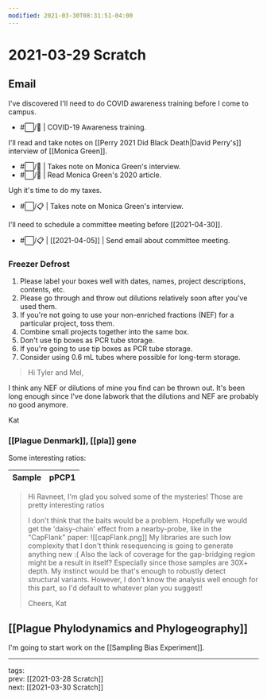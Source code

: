 ```yaml
---
modified: 2021-03-30T08:31:51-04:00
---
```


# 2021-03-29 Scratch

## Email

I've discovered I'll need to do COVID awareness training before I come to campus.

- #:white_large_square:/:steam_locomotive: | COVID-19 Awareness training.

I'll read and take notes on [[Perry 2021 Did Black Death|David Perry's]] interview of [[Monica Green]].

- #:white_large_square:/:steam_locomotive: | Takes note on Monica Green's interview.
- #:white_large_square:/:steam_locomotive: | Read Monica Green's 2020 article.

Ugh it's time to do my taxes.
- #:white_large_square:/:clipboard: | Takes note on Monica Green's interview.

I'll need to schedule a committee meeting before [[2021-04-30]].

- #:white_large_square:/:clipboard: | [[2021-04-05]] | Send email about committee meeting.

### Freezer Defrost

1. Please label your boxes well with dates, names, project descriptions, contents, etc.
3. Please go through and throw out dilutions relatively soon after you've used them.
4. If you're not going to use your non-enriched fractions (NEF) for a particular project, toss them.
5. Combine small projects together into the same box.
6. Don't use tip boxes as PCR tube storage.
7. If you're going to use tip boxes as PCR tube storage.
8. Consider using 0.6 mL tubes where possible for long-term storage.

>Hi Tyler and Mel,

I think any NEF or dilutions of mine you find can be thrown out. It's been long enough since I've done labwork that the dilutions and NEF are probably no good anymore.

Kat

### [[Plague Denmark]], [[pla]] gene

Some interesting ratios:

| Sample | pPCP1 | 
| ------ | ----- |

>Hi Ravneet,
>I'm glad you solved some of the mysteries! Those are pretty interesting ratios
>
> I don't think that the baits would be a problem. Hopefully we would get the 'daisy-chain' effect from a nearby-probe, like in the "CapFlank" paper:
> ![[capFlank.png]]
> My libraries are such low complexity that I don't think resequencing is going to generate anything new :( Also the lack of coverage for the gap-bridging region might be a result in itself? Especially since those samples are 30X+ depth. My instinct would be that's enough to robustly detect structural variants. However, I don't know the analysis well enough for this part, so I'd default to whatever plan you suggest!
>
> Cheers,
> Kat

## [[Plague Phylodynamics and Phylogeography]]

I'm going to start work on the [[Sampling Bias Experiment]].

---

tags:  
prev: [[2021-03-28 Scratch]]  
next: [[2021-03-30 Scratch]]